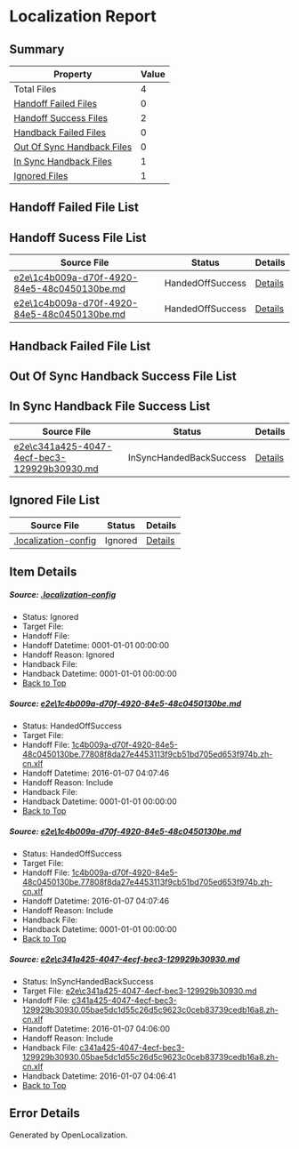 # <a name='report-top'></a> Localization Report

## Summary
 Property | Value 
 -------- | ----- 
 Total Files | 4
[ Handoff Failed Files ](#handoff-failed-list)| 0
[ Handoff Success Files ](#handoff-success-list)| 2
[ Handback Failed Files ](#handback-failed-list)| 0
[ Out Of Sync Handback Files ](#outofsync-handback-success-list)| 0
[ In Sync Handback Files ](#insync-handback-success-list)| 1
[ Ignored Files ](#ignored-list)| 1

## <a name='handoff-failed-list'></a> Handoff Failed File List

## <a name='handoff-success-list'></a> Handoff Sucess File List
 Source File | Status | Details 
 ----------- | ------ | ------- 
 [e2e\1c4b009a-d70f-4920-84e5-48c0450130be.md](https://github.com/OpenLocalizationTest/oltest/blob/e4aa1da5d1c6363b8c5fc30df440eb97f83a5e68/e2e/1c4b009a-d70f-4920-84e5-48c0450130be.md) | HandedOffSuccess | [Details](#2b93c30bc241d9556d7c6b5640fac78ff50c1e001)
 [e2e\1c4b009a-d70f-4920-84e5-48c0450130be.md](https://github.com/OpenLocalizationTest/oltest/blob/e4aa1da5d1c6363b8c5fc30df440eb97f83a5e68/e2e/1c4b009a-d70f-4920-84e5-48c0450130be.md) | HandedOffSuccess | [Details](#2b93c30bc241d9556d7c6b5640fac78ff50c1e002)

## <a name='handback-failed-list'></a> Handback Failed File List

## <a name='outofsync-handback-success-list'></a> Out Of Sync Handback Success File List

## <a name='insync-handback-success-list'></a> In Sync Handback File Success List
 Source File | Status | Details 
 ----------- | ------ | ------- 
 [e2e\c341a425-4047-4ecf-bec3-129929b30930.md](https://github.com/OpenLocalizationTest/oltest/blob/4dc43740432fd8e52deaf314c35239c5500e7fab/e2e/c341a425-4047-4ecf-bec3-129929b30930.md) | InSyncHandedBackSuccess | [Details](#1d965dd1fa80984f76460314012a3a06ee7af69d3)

## <a name='ignored-list'></a> Ignored File List
 Source File | Status | Details 
 ----------- | ------ | ------- 
 [.localization-config](https://github.com/OpenLocalizationTest/oltest/blob/e4aa1da5d1c6363b8c5fc30df440eb97f83a5e68/.localization-config) | Ignored | [Details](#e4725be8631cbe979bbe0fa8b97cd75f1fd41d4d0)

## Item Details
##### <a name='e4725be8631cbe979bbe0fa8b97cd75f1fd41d4d0'></a> Source: [.localization-config](https://github.com/OpenLocalizationTest/oltest/blob/e4aa1da5d1c6363b8c5fc30df440eb97f83a5e68/.localization-config)
* Status: Ignored
* Target File: 
* Handoff File: 
* Handoff Datetime: 0001-01-01 00:00:00
* Handoff Reason: Ignored
* Handback File: 
* Handback Datetime: 0001-01-01 00:00:00
* [Back to Top](#report-top)

##### <a name='2b93c30bc241d9556d7c6b5640fac78ff50c1e001'></a> Source: [e2e\1c4b009a-d70f-4920-84e5-48c0450130be.md](https://github.com/OpenLocalizationTest/oltest/blob/e4aa1da5d1c6363b8c5fc30df440eb97f83a5e68/e2e/1c4b009a-d70f-4920-84e5-48c0450130be.md)
* Status: HandedOffSuccess
* Target File: 
* Handoff File: [1c4b009a-d70f-4920-84e5-48c0450130be.77808f8da27e4453113f9cb51bd705ed653f974b.zh-cn.xlf](https://github.com/OpenLocalizationTestOrg/olhandoff/blob/967903680a54b7cc210e726b1ce9261cc4c652a3/ol-handoff/OpenLocalizationTestOrg/oltest.zh-cn/yufeih/1c4b009a-d70f-4920-84e5-48c0450130be.77808f8da27e4453113f9cb51bd705ed653f974b.zh-cn.xlf)
* Handoff Datetime: 2016-01-07 04:07:46
* Handoff Reason: Include
* Handback File: 
* Handback Datetime: 0001-01-01 00:00:00
* [Back to Top](#report-top)

##### <a name='2b93c30bc241d9556d7c6b5640fac78ff50c1e002'></a> Source: [e2e\1c4b009a-d70f-4920-84e5-48c0450130be.md](https://github.com/OpenLocalizationTest/oltest/blob/e4aa1da5d1c6363b8c5fc30df440eb97f83a5e68/e2e/1c4b009a-d70f-4920-84e5-48c0450130be.md)
* Status: HandedOffSuccess
* Target File: 
* Handoff File: [1c4b009a-d70f-4920-84e5-48c0450130be.77808f8da27e4453113f9cb51bd705ed653f974b.zh-cn.xlf](https://github.com/OpenLocalizationTestOrg/olhandoff/blob/967903680a54b7cc210e726b1ce9261cc4c652a3/ol-handoff/OpenLocalizationTestOrg/oltest.zh-cn/yufeih/1c4b009a-d70f-4920-84e5-48c0450130be.77808f8da27e4453113f9cb51bd705ed653f974b.zh-cn.xlf)
* Handoff Datetime: 2016-01-07 04:07:46
* Handoff Reason: Include
* Handback File: 
* Handback Datetime: 0001-01-01 00:00:00
* [Back to Top](#report-top)

##### <a name='1d965dd1fa80984f76460314012a3a06ee7af69d3'></a> Source: [e2e\c341a425-4047-4ecf-bec3-129929b30930.md](https://github.com/OpenLocalizationTest/oltest/blob/4dc43740432fd8e52deaf314c35239c5500e7fab/e2e/c341a425-4047-4ecf-bec3-129929b30930.md)
* Status: InSyncHandedBackSuccess
* Target File: [e2e\c341a425-4047-4ecf-bec3-129929b30930.md](https://github.com/OpenLocalizationTestOrg/oltest.zh-cn/blob/5a3d8a3a7069e4bac5b91ef1d609a1cc11851425/e2e/c341a425-4047-4ecf-bec3-129929b30930.md)
* Handoff File: [c341a425-4047-4ecf-bec3-129929b30930.05bae5dc1d55c26d5c9623c0ceb83739cedb16a8.zh-cn.xlf](https://github.com/OpenLocalizationTestOrg/olhandoff/blob/30b3b8f57a401aaaec666780485d7205895f82a4/ol-handoff/OpenLocalizationTestOrg/oltest.zh-cn/yufeih/c341a425-4047-4ecf-bec3-129929b30930.05bae5dc1d55c26d5c9623c0ceb83739cedb16a8.zh-cn.xlf)
* Handoff Datetime: 2016-01-07 04:06:00
* Handoff Reason: Include
* Handback File: [c341a425-4047-4ecf-bec3-129929b30930.05bae5dc1d55c26d5c9623c0ceb83739cedb16a8.zh-cn.xlf](https://github.com/OpenLocalizationTestOrg/olhandback/blob/e58f942b345bc8b829e87342c3220d5f9594211c/ol-handback/OpenLocalizationTestOrg/oltest.zh-cn/yufeih/c341a425-4047-4ecf-bec3-129929b30930.05bae5dc1d55c26d5c9623c0ceb83739cedb16a8.zh-cn.xlf)
* Handback Datetime: 2016-01-07 04:06:41
* [Back to Top](#report-top)


## Error Details

Generated by OpenLocalization.
